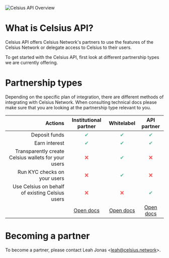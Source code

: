![Celsius API Overview](/assets/images/overview.svg)

# What is Celsius API?

Celsius API offers Celsius Network's partners to use the features of the Celsius Network or delegate access to Celsius to their users.

To get started with the Celsius API, first look at different partnership types we are currently offering.

# Partnership types

Depending on the specific plan of integration, there are different methods of integrating with Celsius Network.
When consulting technical docs please make sure that you are looking at the partnership type relevant to you. 


| Actions | Institutional partner | Whitelabel | API partner  |
| ------: | :-------------------: | :--------: | :----------: |
| Deposit funds | <span style="color:#4FB895;">✔</span> | <span style="color:#4FB895;">✔</span> | <span style="color:#4FB895;">✔</span> |
| Earn interest | <span style="color:#4FB895;">✔</span> | <span style="color:#4FB895;">✔</span> | <span style="color:#4FB895;">✔</span> |
| Transparently create Celsius wallets for your users | <span style="color:#f85757;">❌</span> | <span style="color:#4FB895;">✔</span> | <span style="color:#f85757;">❌</span> |
| Run KYC checks on your users | <span style="color:#f85757;">❌</span> | <span style="color:#4FB895;">✔</span> | <span style="color:#f85757;">❌</span> | 
| Use Celsius on behalf of existing Celsius users | <span style="color:#f85757;">❌</span> |  <span style="color:#f85757;">❌</span> | <span style="color:#4FB895;">✔</span> |
| | [Open docs](/institutional-partner.html) | [Open docs](/whitelabel-partner.html) | [Open docs](/api-partner.html) |


# Becoming a partner

To become a partner, please contact Leah Jonas <[leah@celsius.network](mailto://leah@celsius.network)>.
